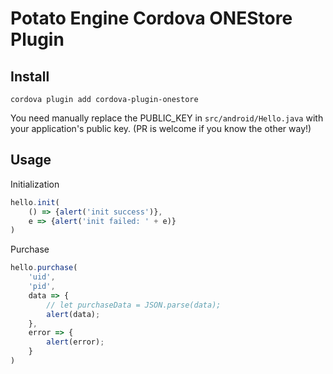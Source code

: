 # Potato Engine Cordova ONEStore Plugin

## Install

```
cordova plugin add cordova-plugin-onestore
```

You need manually replace the PUBLIC_KEY in `src/android/Hello.java` with your application's public key. (PR is welcome if you know the other way!)

## Usage

Initialization
```js
hello.init(
    () => {alert('init success')},
    e => {alert('init failed: ' + e)}
)
```

Purchase
```js
hello.purchase(
    'uid',
    'pid',
    data => {
        // let purchaseData = JSON.parse(data);
        alert(data);
    },
    error => {
        alert(error);
    }
)
```

